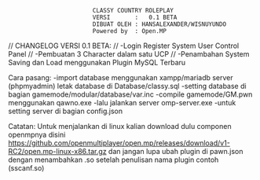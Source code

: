 							CLASSY COUNTRY ROLEPLAY 
							VERSI		:	0.1 BETA
							DIBUAT OLEH	: HANSALEXANDER/WISNUYUNDO
							Powered by	: Open.MP   
// CHANGELOG VERSI 0.1 BETA:
// -Login Register System User Control Panel 
// -Pembuatan 3 Character dalam satu UCP
// -Penambahan System Saving dan Load menggunakan Plugin MySQL Terbaru

Cara pasang:
-import database menggunakan xampp/mariadb server (phpmyadmin) letak database di Database/classy.sql
-setting database di bagian gamemode/modular/database/var.inc
-compile gamemode/GM.pwn menggunakan qawno.exe
-lalu jalankan server omp-server.exe
-untuk setting server di bagian config.json

Catatan: Untuk menjalankan di linux kalian download dulu componen openmpnya disini https://github.com/openmultiplayer/open.mp/releases/download/v1-RC2/open.mp-linux-x86.tar.gz dan jangan lupa ubah plugin di pawn.json dengan menambahkan .so setelah penulisan nama plugin contoh (sscanf.so)
